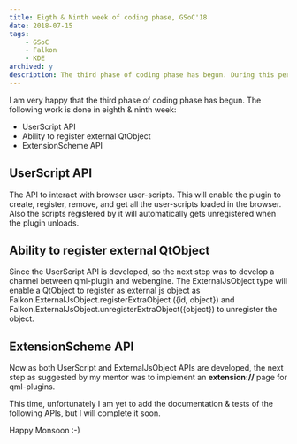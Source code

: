 ```yaml
---
title: Eigth & Ninth week of coding phase, GSoC'18
date: 2018-07-15
tags:
    - GSoC
    - Falkon
    - KDE
archived: y
description: The third phase of coding phase has begun. During this period, userscript API, extension scheme API and ability to register a QtObject as an external JavaScript object are developed.
---
```


I am very happy that the third phase of coding phase has begun. The following work is done in eighth & ninth week:

- UserScript API
- Ability to register external QtObject
- ExtensionScheme API

## UserScript API
The API to interact with browser user-scripts. This will enable the plugin to create, register, remove, and get all the user-scripts loaded in the browser. Also the scripts registered by it will automatically gets unregistered when the plugin unloads.

## Ability to register external QtObject
Since the UserScript API is developed, so the next step was to develop a channel between qml-plugin and webengine. The ExternalJsObject type will enable a QtObject to register as external js object as Falkon.ExternalJsObject.registerExtraObject ({id, object}) and Falkon.ExternalJsObject.unregisterExtraObject({object}) to unregister the object.

## ExtensionScheme API
Now as both UserScript and ExternalJsObject APIs are developed, the next step as suggested by my mentor was to implement an **extension://** page for qml-plugins.

This time, unfortunately I am yet to add the documentation & tests of the following APIs, but I will complete it soon.

Happy Monsoon :-)

